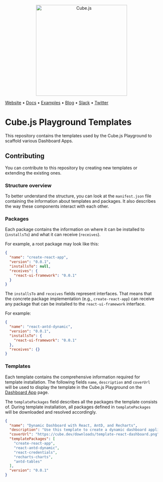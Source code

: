 <p align="center"><a href="https://cube.dev"><img src="https://i.imgur.com/zYHXm4o.png" alt="Cube.js" width="300px"></a></p>

[Website](https://cube.dev) • [Docs](https://cube.dev/docs) • [Examples](#examples) • [Blog](https://cube.dev/blog) • [Slack](https://slack.cube.dev) • [Twitter](https://twitter.com/thecubejs)

# Cube.js Playground Templates

This repository contains the templates used by the Cube.js Playground to scaffold various Dashboard Apps.

## Contributing

You can contribute to this repository by creating new templates or extending the existing ones.

### Structure overview

To better understand the structure, you can look at the `manifest.json` file containing the information about templates and packages. It also describes the way these components interact with each other.

### Packages

Each package contains the information on where it can be installed to (`installsTo`) and what it can receive (`receives`).

For example, a root package may look like this:

```json
{
  "name": "create-react-app",
  "version": "0.0.1",
  "installsTo": null,
  "receives": {
    "react-ui-framework": "0.0.1"
  }
}
```

The `installsTo` and `receives` fields represent interfaces. That means that the concrete package implementation (e.g., `create-react-app`) can receive any package that can be installed to the `react-ui-framework` interface.

For example:

```json
{
  "name": "react-antd-dynamic",
  "version": "0.0.1",
  "installsTo": {
    "react-ui-framework": "0.0.1"
  },
  "receives": {}
}
```

### Templates

Each template contains the comprehensive information required for template installation. The following fields `name`, `description` and `coverUrl` will be used to display the template in the Cube.js Playground on the [Dashboard App](https://cube.dev/docs/dashboard-app) page.

The `templatePackages` field describes all the packages the template consists of. During template installation, all packages defined in `templatePackages` will be downloaded and resolved accordingly.

```json
{
  "name": "Dynamic Dashboard with React, AntD, and Recharts",
  "description": "Use this template to create a dynamic dashboard application with React, AntD, and Chart.js. It comes with a dynamic query builder and Apollo GraphQL client. Use it when you want to allow users to edit dashboards.",
  "coverUrl": "https://cube.dev/downloads/template-react-dashboard.png",
  "templatePackages": [
    "create-react-app",
    "react-antd-dynamic",
    "react-credentials",
    "recharts-charts",
    "antd-tables"
  ],
  "version": "0.0.1"
}
```
